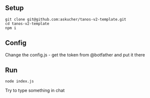 ## Setup 

```
git clone git@github.com:askucher/tanos-v2-template.git
cd tanos-v2-template
npm i
```

## Config

Change the config.js - get the token from @botfather and put it there

## Run 

```
node index.js
```

Try to type something in chat
